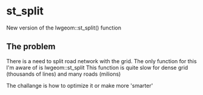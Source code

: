 # st_split
New version of the lwgeom::st_split() function

## The problem

There is a need to split road network with the grid.
The only function for this I'm aware of is lwgeom::st_split
This function is quite slow for dense grid (thousands of lines) and many roads (milions)

The challange is how to optimize it or make more 'smarter'